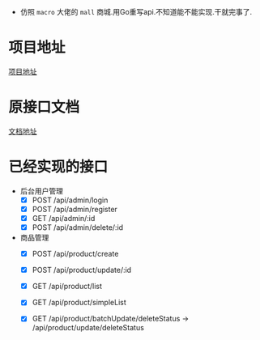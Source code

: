 - 仿照 `macro` 大佬的 `mall` 商城.用Go重写api.不知道能不能实现.干就完事了.

# 项目地址

[项目地址](https://github.com/macrozheng/mall)

# 原接口文档

[文档地址](http://admin-api.macrozheng.com/swagger-ui.html#/)

# 已经实现的接口

- 后台用户管理
    - [x] POST /api/admin/login
    - [x] POST /api/admin/register
    - [x] GET /api/admin/:id
    - [x] POST /api/admin/delete/:id

- 商品管理
    - [x] POST /api/product/create
    - [x] POST /api/product/update/:id
    - [x] GET /api/product/list
    - [x] GET /api/product/simpleList
    - [x] GET /api/product/batchUpdate/deleteStatus -> /api/product/update/deleteStatus 


